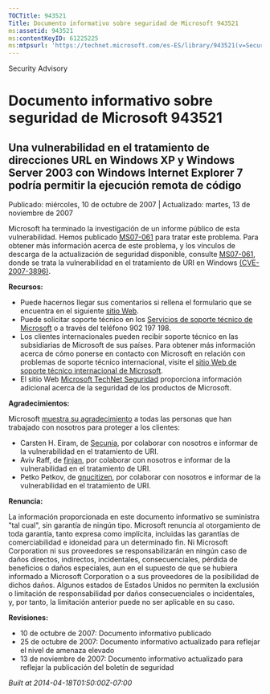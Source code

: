 ```yaml
---
TOCTitle: 943521
Title: Documento informativo sobre seguridad de Microsoft 943521
ms:assetid: 943521
ms:contentKeyID: 61225225
ms:mtpsurl: 'https://technet.microsoft.com/es-ES/library/943521(v=Security.10)'
---
```


Security Advisory

Documento informativo sobre seguridad de Microsoft 943521
=========================================================

Una vulnerabilidad en el tratamiento de direcciones URL en Windows XP y Windows Server 2003 con Windows Internet Explorer 7 podría permitir la ejecución remota de código
-------------------------------------------------------------------------------------------------------------------------------------------------------------------------

Publicado: miércoles, 10 de octubre de 2007 | Actualizado: martes, 13 de noviembre de 2007

Microsoft ha terminado la investigación de un informe público de esta vulnerabilidad. Hemos publicado [MS07-061](http://technet.microsoft.com/security/bulletin/ms07-061) para tratar este problema. Para obtener más información acerca de este problema, y los vínculos de descarga de la actualización de seguridad disponible, consulte [MS07-061](http://technet.microsoft.com/security/bulletin/ms07-061), donde se trata la vulnerabilidad en el tratamiento de URI en Windows [(CVE-2007-3896)](http://www.cve.mitre.org/cgi-bin/cvename.cgi?name=cve-2007-3896).

**Recursos:**

-   Puede hacernos llegar sus comentarios si rellena el formulario que se encuentra en el siguiente [sitio Web](https://support.microsoft.com/common/survey.aspx?scid=sw;en;1257&amp;showpage=1&amp;ws=technet&amp;sd=tech).
-   Puede solicitar soporte técnico en los [Servicios de soporte técnico de Microsoft](http://support.microsoft.com/default.aspx?scid=fh;es-es;incidentsubmit) o a través del teléfono 902 197 198.
-   Los clientes internacionales pueden recibir soporte técnico en las subsidiarias de Microsoft de sus países. Para obtener más información acerca de cómo ponerse en contacto con Microsoft en relación con problemas de soporte técnico internacional, visite el [sitio Web de soporte técnico internacional de Microsoft](http://go.microsoft.com/fwlink/?linkid=21155).
-   El sitio Web [Microsoft TechNet Seguridad](http://www.microsoft.com/spain/technet/seguridad/default.mspx) proporciona información adicional acerca de la seguridad de los productos de Microsoft.

**Agradecimientos:**

Microsoft [muestra su agradecimiento](http://go.microsoft.com/fwlink/?linkid=21127) a todas las personas que han trabajado con nosotros para proteger a los clientes:

-   Carsten H. Eiram, de [Secunia](http://secunia.com/), por colaborar con nosotros e informar de la vulnerabilidad en el tratamiento de URI.
-   Aviv Raff, de [finjan](http://www.finjan.com/), por colaborar con nosotros e informar de la vulnerabilidad en el tratamiento de URI.
-   Petko Petkov, de [gnucitizen](http://www.gnucitizen.org/), por colaborar con nosotros e informar de la vulnerabilidad en el tratamiento de URI.

**Renuncia:**

La información proporcionada en este documento informativo se suministra "tal cual", sin garantía de ningún tipo. Microsoft renuncia al otorgamiento de toda garantía, tanto expresa como implícita, incluidas las garantías de comerciabilidad e idoneidad para un determinado fin. Ni Microsoft Corporation ni sus proveedores se responsabilizarán en ningún caso de daños directos, indirectos, incidentales, consecuenciales, pérdida de beneficios o daños especiales, aun en el supuesto de que se hubiera informado a Microsoft Corporation o a sus proveedores de la posibilidad de dichos daños. Algunos estados de Estados Unidos no permiten la exclusión o limitación de responsabilidad por daños consecuenciales o incidentales, y, por tanto, la limitación anterior puede no ser aplicable en su caso.

**Revisiones:**

-   10 de octubre de 2007: Documento informativo publicado
-   25 de octubre de 2007: Documento informativo actualizado para reflejar el nivel de amenaza elevado
-   13 de noviembre de 2007: Documento informativo actualizado para reflejar la publicación del boletín de seguridad

*Built at 2014-04-18T01:50:00Z-07:00*
